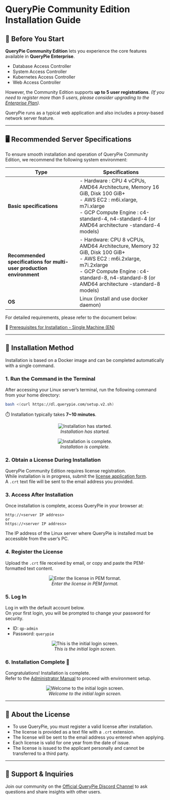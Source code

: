 # QueryPie Community Edition Installation Guide

## 🧭 Before You Start
**QueryPie Community Edition** lets you experience the core features available in **QueryPie Enterprise**.
- Database Access Controller
- System Access Controller
- Kubernetes Access Controller
- Web Access Controller

However, the Community Edition supports **up to 5 user registrations**.
*(If you need to register more than 5 users, please consider upgrading to the [Enterprise Plan](https://querypie.com/plans)).*

QueryPie runs as a typical web application and also includes a proxy-based network server feature.

---

## 🖥️ Recommended Server Specifications

To ensure smooth installation and operation of QueryPie Community Edition, we recommend the following system environment:

**Type** | **Specifications**
-------- | ------------------
**Basic specifications** | - Hardware : CPU 4 vCPUs, AMD64 Architecture, Memory 16 GiB, Disk 100 GiB+<br/>- AWS EC2 : m6i.xlarge, m7i.xlarge<br/>- GCP Compute Engine : c4-standard-4, n4-standard-4 (or AMD64 architecture -standard-4 models)
**Recommended specifications for multi-user production environment** | - Hardware: CPU 8 vCPUs, AMD64 Architecture, Memory 32 GiB, Disk 100 GiB+<br/>- AWS EC2 : m6i.2xlarge, m7i.2xlarge<br/>- GCP Compute Engine : c4-standard-8, n4-standard-8 (or AMD64 architecture -standard-8 models)
**OS** | Linux (install and use docker daemon)

For detailed requirements, please refer to the document below:

📄 [Prerequisites for Installation - Single Machine (EN)](https://querypie.atlassian.net/wiki/spaces/QCP/pages/865009675/Prerequisites+for+Installation+-+Single+Machine+EN)

---

## 🐳 Installation Method
Installation is based on a Docker image and can be completed automatically with a single command.

### 1. Run the Command in the Terminal


After accessing your Linux server’s terminal, run the following command from your home directory:

```bash
bash <(curl https://dl.querypie.com/setup.v2.sh)
```

⏱️ Installation typically takes **7~10 minutes**.

<p align="center">
  <img src="https://usqmjrvksjpvf0xi.public.blob.vercel-storage.com/main/public/documentation/install-guide-1-5WCes9Q5upf7mJGAWmsYJ6GozyUabS.png" alt="Installation has started." style="max-width: 800px;" />
  <br/><em>Installation has started.</em>
</p>

<p align="center">
  <img src="https://usqmjrvksjpvf0xi.public.blob.vercel-storage.com/main/public/documentation/install-guide-2-hL1Wh22qpC6A0R1bH2oqgynVRseIJn.png" alt="Installation is complete." style="max-width: 800px;" />
  <br/><em>Installation is complete.</em>
</p>

### 2. Obtain a License During Installation

QueryPie Community Edition requires license registration.  
While installation is in progress, submit the [license application form](https://querypie.com/querypie/license/community/apply).  
A `.crt` text file will be sent to the email address you provided.

### 3. Access After Installation
Once installation is complete, access QueryPie in your browser at:

```
http://<server IP address>
or
https://<server IP address>
```

The IP address of the Linux server where QueryPie is installed must be accessible from the user’s PC.

### 4. Register the License

Upload the `.crt` file received by email, or copy and paste the PEM-formatted text content.

<p align="center">
  <img src="https://usqmjrvksjpvf0xi.public.blob.vercel-storage.com/main/public/documentation/install-guide-3-jWNZ6jDvITcS1N3BlQdTSDmHNazbcV.png" alt="Enter the license in PEM format." style="max-width: 800px;" />
  <br/><em>Enter the license in PEM format.</em>
</p>

### 5. Log In

Log in with the default account below.  
On your first login, you will be prompted to change your password for security.

- ID: `qp-admin`  
- Password: `querypie`

<p align="center">
  <img src="https://usqmjrvksjpvf0xi.public.blob.vercel-storage.com/main/public/documentation/install-guide-4-XhGsdCCZPEq83mDGlaC1Iw0pzNRfpb.png" alt="This is the initial login screen." style="max-width: 800px;" />
  <br/><em>This is the initial login screen.</em>
</p>

### 6. Installation Complete 🎉

Congratulations! Installation is complete.  
Refer to the [Administrator Manual](https://docs.querypie.com/en/querypie-manual/11.0.0/-2) to proceed with environment setup.

<p align="center">
  <img src="https://usqmjrvksjpvf0xi.public.blob.vercel-storage.com/main/public/documentation/install-guide-5-droULybwgvRVIs1M01ibShv23WHEmL.png" alt="Welcome to the initial login screen." style="max-width: 800px;" />
  <br/><em>Welcome to the initial login screen.</em>
</p>

---

## 🔑 About the License

- To use QueryPie, you must register a valid license after installation.  
- The license is provided as a text file with a `.crt` extension.  
- The license will be sent to the email address you entered when applying.  
- Each license is valid for one year from the date of issue.  
- The license is issued to the applicant personally and cannot be transferred to a third party.  

---

## 💬 Support & Inquiries
<!--
If you have any questions during the installation or use of QueryPie Community, you can contact us directly through the [QueryPie AI Hub](https://app.querypie.com/).  
Simply set up the **QueryPie Customer Center** preset on MCP by following the steps below to start chatting with support right from the chat window.

<p align="center">
  <img src="https://usqmjrvksjpvf0xi.public.blob.vercel-storage.com/main/public/documentation/install-guide-6-L6QPFwQviGkuqQZ85uBXJlzuszzOZm.png" alt="QueryPie Customer Center" style="max-width: 800px;" />
  <br/><em>QueryPie Customer Center</em>
</p>

1. Navigate to the Integration tab → Install QueryPie Customer Center.  
2. Go to the Preset tab → Click New Preset, then enter the following and click `Save Changes`:  
   - Name: Enter `QueryPie` (recommended).  
   - MCP Servers & Tools: Click `Select All`.  
3. Open the Chat tab → Select `@QueryPie` and enter your question.

You can also join our community on the [Official QueryPie Discord Channel](https://discord.gg/NsP98BHBm2) to ask questions and share insights with other users.
-->

Join our community on the [Official QueryPie Discord Channel](https://discord.com/invite/Cu39M55gMk) to ask questions and share insights with other users.
